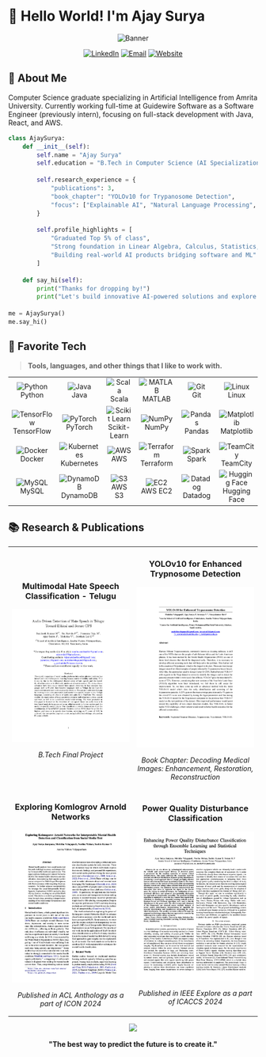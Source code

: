 # 👋 Hello World! I'm Ajay Surya

<div align="center">
  
![Banner](https://capsule-render.vercel.app/api?type=waving&color=gradient&height=200&section=header&text=Software%20Engineer%20%7C%20AI%20Enthusiast&fontSize=40&animation=fadeIn)

  [![LinkedIn](https://img.shields.io/badge/LinkedIn-Connect-blue?style=for-the-badge&logo=linkedin)](https://www.linkedin.com/in/ajay018/)
  [![Email](https://img.shields.io/badge/Email-Contact-red?style=for-the-badge&logo=gmail)](mailto:j.ajaysurya.11@gmail.com)
  [![Website](https://img.shields.io/badge/Portfolio-ajaysurya.com-blue?style=for-the-badge&logo=window&logoColor=white)](https://ajaysurya.com)

</div>

## 🤖 About Me

Computer Science graduate specializing in Artificial Intelligence from Amrita University. Currently working full-time at Guidewire Software as a Software Engineer (previously intern), focusing on full-stack development with Java, React, and AWS.

```python
class AjaySurya:
    def __init__(self):
        self.name = "Ajay Surya"
        self.education = "B.Tech in Computer Science (AI Specialization), Amrita Vishwa Vidyapeetham"
        
        self.research_experience = {
            "publications": 3,
            "book_chapter": "YOLOv10 for Trypanosome Detection",
            "focus": ["Explainable AI", "Natural Language Processing", "Computer Vision"]
        }
       
        self.profile_highlights = [
            "Graduated Top 5% of class",
            "Strong foundation in Linear Algebra, Calculus, Statistics, Probability and Data Structures",
            "Building real-world AI products bridging software and ML"
        ]

    def say_hi(self):
        print("Thanks for dropping by!")
        print("Let's build innovative AI-powered solutions and explore new frontiers together.")

me = AjaySurya()
me.say_hi()
```

## 🚀 Favorite Tech

> **Tools, languages, and other things that I like to work with.**
<table>
<tr>
<td align="center" width="180">
<img src="https://skillicons.dev/icons?i=python" width="48" height="48" alt="Python" />
<br>Python
</td>
<td align="center" width="180">
<img src="https://skillicons.dev/icons?i=java" width="48" height="48" alt="Java" />
<br>Java
</td>
<td align="center" width="180">
<img src="https://skillicons.dev/icons?i=scala" width="48" height="48" alt="Scala" />
<br>Scala
</td>
<td align="center" width="180">
<img src="https://skillicons.dev/icons?i=matlab" width="48" height="48" alt="MATLAB" />
<br>MATLAB
</td>
<td align="center" width="180">
<img src="https://skillicons.dev/icons?i=git" width="48" height="48" alt="Git" />
<br>Git
</td>
<td align="center" width="180">
<img src="https://skillicons.dev/icons?i=linux" width="48" height="48" alt="Linux" />
<br>Linux
</td>
</tr>
<tr>
<td align="center" width="180">
<img src="https://skillicons.dev/icons?i=tensorflow" width="48" height="48" alt="TensorFlow" />
<br>TensorFlow
</td>
<td align="center" width="180">
<img src="https://skillicons.dev/icons?i=pytorch" width="48" height="48" alt="PyTorch" />
<br>PyTorch
</td>
<td align="center" width="180">
<img src="https://skillicons.dev/icons?i=scikitlearn" width="48" height="48" alt="Scikit Learn" />
<br>Scikit-Learn
</td>
<td align="center" width="180">
<img src="https://cdn.jsdelivr.net/gh/devicons/devicon/icons/numpy/numpy-original.svg" width="48" height="48" alt="NumPy" />
<br>NumPy
</td>
<td align="center" width="180">
<img src="https://cdn.jsdelivr.net/gh/devicons/devicon/icons/pandas/pandas-original.svg" width="48" height="48" alt="Pandas" />
<br>Pandas
</td>
<td align="center" width="180">
<img src="https://cdn.jsdelivr.net/gh/devicons/devicon/icons/matplotlib/matplotlib-original.svg" width="48" height="48" alt="Matplotlib" />
<br>Matplotlib
</td>
</tr>
<tr>
<td align="center" width="180">
<img src="https://skillicons.dev/icons?i=docker" width="48" height="48" alt="Docker" />
<br>Docker
</td>
<td align="center" width="180">
<img src="https://skillicons.dev/icons?i=kubernetes" width="48" height="48" alt="Kubernetes" />
<br>Kubernetes
</td>
<td align="center" width="180">
<img src="https://skillicons.dev/icons?i=aws" width="48" height="48" alt="AWS" />
<br>AWS
</td>
<td align="center" width="180">
<img src="https://skillicons.dev/icons?i=terraform" width="48" height="48" alt="Terraform" />
<br>Terraform
</td>
<td align="center" width="180">
<img src="https://cdn.jsdelivr.net/gh/devicons/devicon/icons/apachespark/apachespark-original.svg" width="48" height="48" alt="Spark" />
<br>Spark
</td>
<td align="center" width="180">
<img src="https://upload.wikimedia.org/wikipedia/commons/2/29/TeamCity_Icon.svg" width="48" height="48" alt="TeamCity" />
<br>TeamCity
</td>
</tr>
<tr>
<td align="center" width="180">
<img src="https://skillicons.dev/icons?i=mysql" width="48" height="48" alt="MySQL" />
<br>MySQL
</td>
<td align="center" width="180">
<img src="https://skillicons.dev/icons?i=dynamodb" width="48" height="48" alt="DynamoDB" />
<br>DynamoDB
</td>
<td align="center" width="180">
<img src="https://cdn.worldvectorlogo.com/logos/amazon-s3-simple-storage-service.svg" width="48" height="48" alt="S3" />
<br>AWS S3
</td>
<td align="center" width="180">
<img src="https://upload.wikimedia.org/wikipedia/commons/8/8c/Aws-ec2.svg" width="48" height="48" alt="EC2" />
<br>AWS EC2
</td>
<td align="center" width="180">
<img src="https://cdn.worldvectorlogo.com/logos/datadog.svg" width="48" height="48" alt="Datadog" />
<br>Datadog
</td>
<td align="center" width="180">
<img src="https://huggingface.co/front/assets/huggingface_logo-noborder.svg" width="48" height="48" alt="Hugging Face" />
<br>Hugging Face
</td>
</tr>
</table>

## 📚 Research & Publications

<table>
  <tr>
    <td width="50%">
      <h3 align="center">Multimodal Hate Speech Classification - Telugu</h3>
      <p align="center">
        <a href="https://drive.google.com/file/d/1pxtvTvPzgrZqk4TLq50K1fCvyCRa9Y_K/view?usp=sharing" target="_blank">
          <img src="https://github.com/AjaySurya-018/AjaySurya-018/blob/main/images/final_pro.png" width="100%" alt="B.Tech Final Project"/>
        </a>
        <p align="center">
          <em>B.Tech Final Project</em>
        </p>
      </p>
    </td>
    <td width="50%">
      <h3 align="center">YOLOv10 for Enhanced Trypnosome Detection</h3>
      <p align="center">
        <a href="https://drive.google.com/file/d/1q48mAz_oWdl7oheeyEKb8YVFlwvp5Fy0/view?usp=sharing" target="_blank">
          <img src="https://github.com/AjaySurya-018/AjaySurya-018/blob/main/images/YOLO.png" width="100%" alt="YOLOv10 Paper"/>
        </a>
        <p align="center">
          <em>Book Chapter: Decoding Medical Images: Enhancement, Restoration, Reconstruction</em>
        </p>
      </p>
    </td>
  </tr>
  <tr>
    <td width="50%">
      <h3 align="center">Exploring Komlogrov Arnold Networks</h3>
      <p align="center">
        <a href="https://aclanthology.org/2024.icon-1.23/" target="_blank">
          <img src="https://github.com/AjaySurya-018/AjaySurya-018/blob/main/images/KANO.png" width="100%" alt="KAN Paper"/>
        </a>
        <p align="center">
          <em>Published in ACL Anthology as a part of ICON 2024</em>
        </p>
      </p>
    </td>
    <td width="50%">
      <h3 align="center">Power Quality Disturbance Classification</h3>
      <p align="center">
        <a href="https://ieeexplore.ieee.org/document/10716931" target="_blank">
          <img src="https://github.com/AjaySurya-018/AjaySurya-018/blob/main/images/power.png" width="100%" alt="Power Quality Paper"/>
        </a>
        <p align="center">
          <em>Published in IEEE Explore as a part of ICACCS 2024</em>
        </p>
      </p>
    </td>
  </tr>
</table>


<div align="center">
  
  <img src="https://capsule-render.vercel.app/api?type=waving&color=gradient&height=100&section=footer"/>
  
  **"The best way to predict the future is to create it."**
  
</div>

